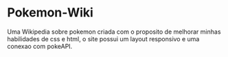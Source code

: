 # Pokemon-Wiki
Uma Wikipedia sobre pokemon criada com o proposito de melhorar minhas habilidades de css e html, o site possui um layout responsivo e uma conexao com pokeAPI.
